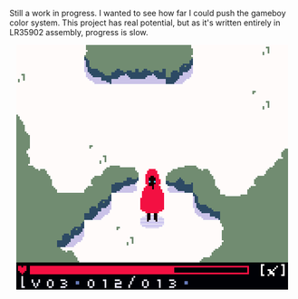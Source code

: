 Still a work in progress. I wanted to see how far I could push the gameboy color system. This project has real potential, but as it's written entirely in LR35902 assembly, progress is slow.
<p align="center">
  <img src="scrn.png"/>
</p>
